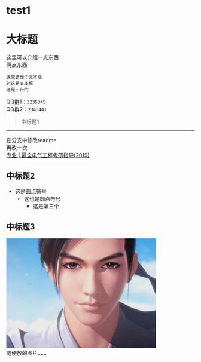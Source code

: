 # test1
大标题
====
这里可以介绍一点东西<br>两点东西<br>

    这应该是个文本框
    对这是文本框
    还是三行的
QQ群1：`3235345`<br>
QQ群2：`2343441`

>中标题1
----
在分支中修改readme<br>再改一次<br>
[专业 | 最全电气工程考研指导(2019)](https://mp.weixin.qq.com/s/gRkV0Viy80R3SnMM2NPkzQ"悬停显示")

中标题2
-----
* 这是圆点符号<br>
    * 这也是圆点符号<br>
        * 这是第三个<br>
        
中标题3
----
![](https://github.com/LiangCe1/test1/blob/master/t01e25c588e875ad6a5.jpg)<br>
随便放的图片……

